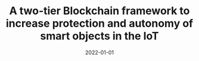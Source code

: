 ---
title: 'A two-tier Blockchain framework to increase protection and autonomy of smart objects in the IoT'
collection: publications
permalink: /publication/2022-01-01-Computer Communications-A-two-tier.md
excerpt: 'E. Corradini, S.  Nicolazzo, A.  Nocera, D.  Ursino, L.  Virgili'
date: 2022-01-01
venue: 'Computer Communications'
link: 'https://doi.org/10.1016/j.comcom.2021.10.028'
location: 'University of Pavia, Polytechnic University of Marche'
---